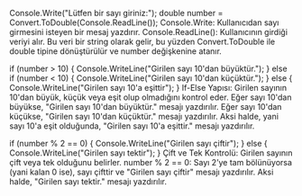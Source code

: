 Console.Write("Lütfen bir sayı giriniz:");
double number = Convert.ToDouble(Console.ReadLine());
                                                                                                                  Console.Write: Kullanıcıdan sayı girmesini isteyen bir mesaj yazdırır.
                                                                                                                                   Console.ReadLine(): Kullanıcının girdiği veriyi alır. 
                                                                Bu veri bir string olarak gelir, bu yüzden Convert.ToDouble ile double tipine dönüştürülür ve number değişkenine atanır.
         
if (number > 10)
{
    Console.WriteLine("Girilen sayı 10'dan büyüktür.");
}
else if (number < 10)
{
    Console.WriteLine("Girilen sayı 10'dan küçüktür.");
}
else
{
    Console.WriteLine("Girilen sayı 10'a eşittir");
}
                                                                                              If-Else Yapısı: Girilen sayının 10'dan büyük, küçük veya eşit olup olmadığını kontrol eder.
                                                                                                             Eğer sayı 10'dan büyükse, "Girilen sayı 10'dan büyüktür." mesajı yazdırılır.
                                                                                                             Eğer sayı 10'dan küçükse, "Girilen sayı 10'dan küçüktür." mesajı yazdırılır.
                                                                                               Aksi halde, yani sayı 10'a eşit olduğunda, "Girilen sayı 10'a eşittir." mesajı yazdırılır.


if (number % 2 == 0)
{
    Console.WriteLine("Girilen sayı çiftir");
}
else
{
    Console.WriteLine("Girilen sayı tektir");
}
                                                                                                                  Çift ve Tek Kontrolü: Girilen sayının çift veya tek olduğunu belirler.
                                                                 number % 2 == 0: Sayı 2’ye tam bölünüyorsa (yani kalan 0 ise), sayı çifttir ve "Girilen sayı çiftir" mesajı yazdırılır.
                                                                                                                                   Aksi halde, "Girilen sayı tektir." mesajı yazdırılır.
